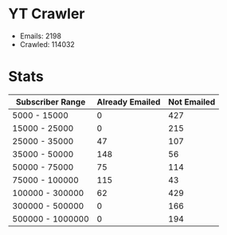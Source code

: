 # YT Crawler
- Emails: 2198
- Crawled: 114032

# Stats
| Subscriber Range  | Already Emailed | Not Emailed |
|-------|-------|-------|
| 5000 - 15000 | 0 | 427 |
| 15000 - 25000 | 0 | 215 |
| 25000 - 35000 | 47 | 107 |
| 35000 - 50000 | 148 | 56 |
| 50000 - 75000 | 75 | 114 |
| 75000 - 100000 | 115 | 43 |
| 100000 - 300000 | 62 | 429 |
| 300000 - 500000 | 0 | 166 |
| 500000 - 1000000 | 0 | 194 |
